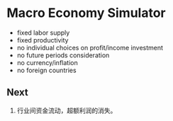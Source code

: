 # Macro Economy Simulator

* fixed labor supply
* fixed productivity
* no individual choices on profit/income investment
* no future periods consideration
* no currency/inflation
* no foreign countries


## Next
1. 行业间资金流动，超额利润的消失。